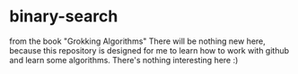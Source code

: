 # binary-search
from the book "Grokking Algorithms"
There will be nothing new here, because this repository is designed for me to learn how to work with github and learn some algorithms. There's nothing interesting here :)
